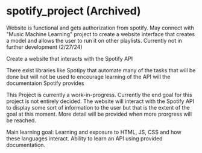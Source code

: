 # spotify_project (Archived)
Website is functional and gets authorization from spotify. 
May connect with "Music Machine Learning" project to
create a website interface that creates a model and
allows the user to run it on other playlists. Currently
not in further development (2/27/24)

Create a website that interacts with the Spotify API

There exist libraries like Spotipy that automate many of
the tasks that will be done but will not be used to encourage
learning of the API will the documentaion Spotify provides

This Project is currently a work-in-progress. Currently the 
end goal for this project is not entirely decided. The website 
will interact with the Spotify API to display some sort of 
information to the user but that is the extent of the goal at
this moment. More detail will be provided when more prorgress 
will be reached.

Main learning goal: Learning and exposure to HTML, JS, CSS and
how these languages interact. Ability to learn an API using
provided documentation.
